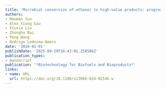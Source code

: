 ```yaml
---
title: 'Microbial conversion of ethanol to high-value products: progress and challenges'
authors:
- Manman Sun
- Alex Xiong Gao
- Xiuxia Liu
- Zhonghu Bai
- Peng Wang
- Rodrigo Ledesma‐Amaro
date: '2024-01-01'
publishDate: '2025-04-29T16:42:01.258586Z'
publication_types:
- manuscript
publication: '*Biotechnology for Biofuels and Bioproducts*'
links:
- name: URL
  url: https://doi.org/10.1186/s13068-024-02546-w
---
```


